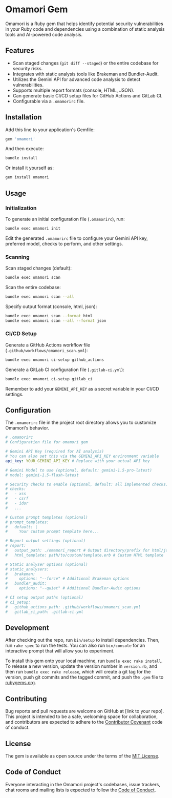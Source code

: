 # Omamori Gem

Omamori is a Ruby gem that helps identify potential security vulnerabilities in your Ruby code and dependencies using a combination of static analysis tools and AI-powered code analysis.

## Features

- Scan staged changes (`git diff --staged`) or the entire codebase for security risks.
- Integrates with static analysis tools like Brakeman and Bundler-Audit.
- Utilizes the Gemini API for advanced code analysis to detect vulnerabilities.
- Supports multiple report formats (console, HTML, JSON).
- Can generate basic CI/CD setup files for GitHub Actions and GitLab CI.
- Configurable via a `.omamorirc` file.

## Installation

Add this line to your application's Gemfile:

```ruby
gem 'omamori'
```

And then execute:

```bash
bundle install
```

Or install it yourself as:

```bash
gem install omamori
```

## Usage

### Initialization

To generate an initial configuration file (`.omamorirc`), run:

```bash
bundle exec omamori init
```

Edit the generated `.omamorirc` file to configure your Gemini API key, preferred model, checks to perform, and other settings.

### Scanning

Scan staged changes (default):

```bash
bundle exec omamori scan
```

Scan the entire codebase:

```bash
bundle exec omamori scan --all
```

Specify output format (console, html, json):

```bash
bundle exec omamori scan --format html
bundle exec omamori scan --all --format json
```

### CI/CD Setup

Generate a GitHub Actions workflow file (`.github/workflows/omamori_scan.yml`):

```bash
bundle exec omamori ci-setup github_actions
```

Generate a GitLab CI configuration file (`.gitlab-ci.yml`):

```bash
bundle exec omamori ci-setup gitlab_ci
```

Remember to add your `GEMINI_API_KEY` as a secret variable in your CI/CD settings.

## Configuration

The `.omamorirc` file in the project root directory allows you to customize Omamori's behavior.

```yaml
# .omamorirc
# Configuration file for omamori gem

# Gemini API Key (required for AI analysis)
# You can also set this via the GEMINI_API_KEY environment variable
api_key: YOUR_GEMINI_API_KEY # Replace with your actual API key

# Gemini Model to use (optional, default: gemini-1.5-pro-latest)
# model: gemini-1.5-flash-latest

# Security checks to enable (optional, default: all implemented checks)
# checks:
#   - xss
#   - csrf
#   - idor
#   ...

# Custom prompt templates (optional)
# prompt_templates:
#   default: |
#     Your custom prompt template here...

# Report output settings (optional)
# report:
#   output_path: ./omamori_report # Output directory/prefix for html/json reports
#   html_template: path/to/custom/template.erb # Custom HTML template

# Static analyser options (optional)
# static_analysers:
#   brakeman:
#     options: "--force" # Additional Brakeman options
#   bundler_audit:
#     options: "--quiet" # Additional Bundler-Audit options

# CI setup output paths (optional)
# ci_setup:
#   github_actions_path: .github/workflows/omamori_scan.yml
#   gitlab_ci_path: .gitlab-ci.yml
```

## Development

After checking out the repo, run `bin/setup` to install dependencies. Then, run `rake spec` to run the tests. You can also run `bin/console` for an interactive prompt that will allow you to experiment.

To install this gem onto your local machine, run `bundle exec rake install`. To release a new version, update the version number in `version.rb`, and then run `bundle exec rake release`, which will create a git tag for the version, push git commits and the tagged commit, and push the `.gem` file to [rubygems.org](https://rubygems.org).

## Contributing

Bug reports and pull requests are welcome on GitHub at [link to your repo]. This project is intended to be a safe, welcoming space for collaboration, and contributors are expected to adhere to the [Contributor Covenant](http://contributor-covenant.org/version/2/0/) code of conduct.

## License

The gem is available as open source under the terms of the [MIT License](https://opensource.org/licenses/MIT).

## Code of Conduct

Everyone interacting in the Omamori project's codebases, issue trackers, chat rooms and mailing lists is expected to follow the [Code of Conduct](http://contributor-covenant.org/version/2/0/).